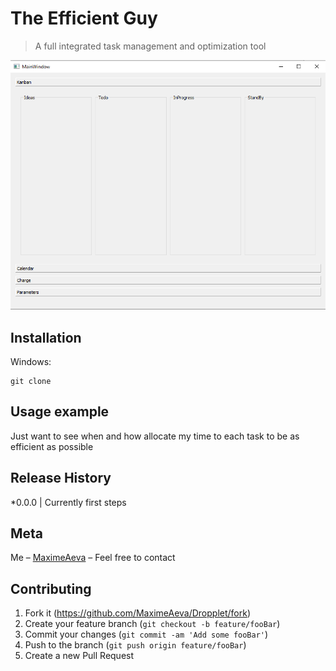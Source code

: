 ﻿# The Efficient Guy
> A full integrated task management and optimization tool

![ThisIsIt](https://github.com/MaximeAeva/TheEfficientGuy/blob/master/res/hello.PNG)

## Installation
Windows:

```console
git clone
```

## Usage example

Just want to see when and how allocate my time to each task to be as efficient as possible

## Release History

*0.0.0
|   Currently first steps

## Meta

Me – [MaximeAeva](https://github.com/MaximeAeva) – Feel free to contact

## Contributing

1. Fork it (<https://github.com/MaximeAeva/Dropplet/fork>)
2. Create your feature branch (`git checkout -b feature/fooBar`)
3. Commit your changes (`git commit -am 'Add some fooBar'`)
4. Push to the branch (`git push origin feature/fooBar`)
5. Create a new Pull Request
